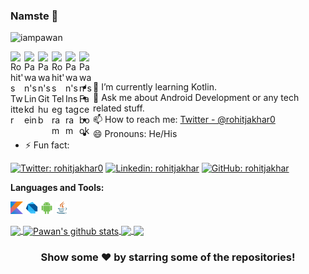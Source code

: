 ### Namste 👋

<p align="left"> <img src="https://komarev.com/ghpvc/?username=iampawan&label=Views&color=blue&style=plastic" alt="iampawan" /> </p>

<a href="https://twitter.com/rohitjakhar0">
  <img align="left" alt="Rohit's Twitter" width="22px" src="https://cdn.jsdelivr.net/npm/simple-icons@v3/icons/twitter.svg" />
</a>
<a href="https://linkedin.com/in/rohitjakhar0">
  <img align="left" alt="Pawan's Linkdein" width="22px" src="https://cdn.jsdelivr.net/npm/simple-icons@v3/icons/linkedin.svg" />
</a>
<a href="https://github.com/rohitjakhar">
  <img align="left" alt="Pawan's Github" width="22px" src="https://cdn.jsdelivr.net/npm/simple-icons@v3/icons/github.svg" />
</a>
<a href="https://t.me/rohit940">
  <img align="left" alt="Rohit's Telegram" width="22px" src="https://cdn.jsdelivr.net/npm/simple-icons@v3/icons/telegram.svg" />
</a>
<a href="https://instagram.com/rohitjakhar0/">
  <img align="left" alt="Pawan's Instagram" width="22px" src="https://cdn.jsdelivr.net/npm/simple-icons@v3/icons/instagram.svg" />
</a>
<a href="https://www.facebook.com/rohitjakhar0/">
  <img align="left" alt="Pawan's Facebook" width="22px" src="https://cdn.jsdelivr.net/npm/simple-icons@v3/icons/facebook.svg" />
</a>

<br/>
<br/>



- 🌱 I’m currently learning Kotlin.
- 💬 Ask me about Android Development or any tech related stuff.
- 📫 How to reach me: [Twitter - @rohitjakhar0](https://twitter.com/rohitjakhar0) 
- 😄 Pronouns: He/His
- ⚡ Fun fact: 

[![Twitter: rohitjakhar0](https://img.shields.io/twitter/follow/rohitjakhar0?style=social)](https://twitter.com/rohitjakhar0)
[![Linkedin: rohitjakhar](https://img.shields.io/badge/-imthepk-blue?style=flat-square&logo=Linkedin&logoColor=white&link=https://www.linkedin.com/in/rohitjakhar0/)](https://www.linkedin.com/in/rohitjakhar0/)
[![GitHub: rohitjakhar](https://img.shields.io/github/followers/rohitjakhar?label=follow&style=social)](https://github.com/rohitjakhar)


**Languages and Tools:**  

<code><img height="20" src="https://raw.githubusercontent.com/github/explore/80688e429a7d4ef2fca1e82350fe8e3517d3494d/topics/kotlin/kotlin.png"></code>
<code><img height="20" src="https://raw.githubusercontent.com/github/explore/80688e429a7d4ef2fca1e82350fe8e3517d3494d/topics/dart/dart.png"></code>
<code><img height="20" src="https://raw.githubusercontent.com/github/explore/80688e429a7d4ef2fca1e82350fe8e3517d3494d/topics/android/android.png"></code>
<code><img height="20" src="https://raw.githubusercontent.com/github/explore/80688e429a7d4ef2fca1e82350fe8e3517d3494d/topics/java/java.png"></code> 

<a href="https://github.com/rohitjakhar">
  <img align="center" src="https://github-readme-stats.vercel.app/api/top-langs/?username=rohitjakhar&theme=dark&hide_langs_below=1" />
</a>
<a href="https://github.com/rohitjakhat">
 <img align="center" src="https://github-readme-stats.vercel.app/api?username=rohitjakhar&show_icons=true&hide=prs&theme=dark&line_height=27" alt="Pawan's github stats"/>
</a>
<a href="https://github.com/rohitjakhar/coursehub">
  <img align="center" src="https://github-readme-stats.vercel.app/api/pin/?username=rohitjakhar&repo=coursehub&theme=dark" />

</a>
<a href="https://github.com/rohitjakhar/stopwatch_kotlin">
 <img align="center" src="https://github-readme-stats.vercel.app/api/pin/?username=rohitjakhar&repo=stopwatch_kotlin&theme=dark" />
</a>

<div align="center">

### Show some ❤️ by starring some of the repositories!

</div>
